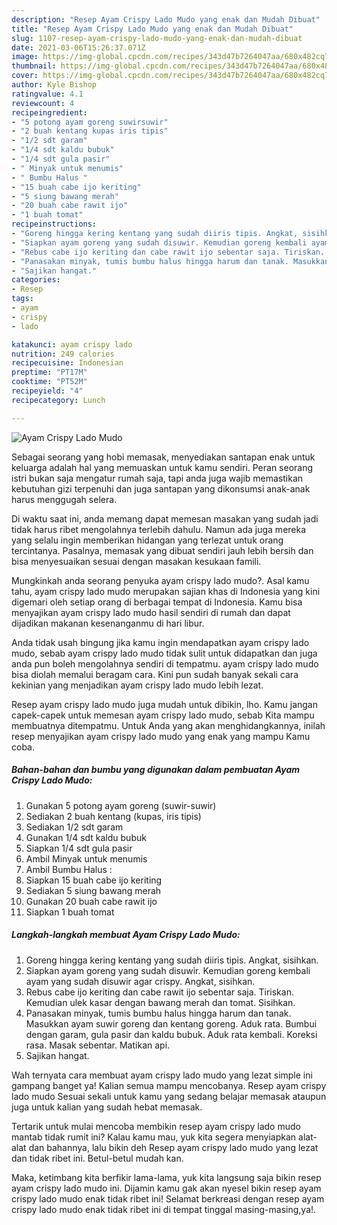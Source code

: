 ```yaml
---
description: "Resep Ayam Crispy Lado Mudo yang enak dan Mudah Dibuat"
title: "Resep Ayam Crispy Lado Mudo yang enak dan Mudah Dibuat"
slug: 1107-resep-ayam-crispy-lado-mudo-yang-enak-dan-mudah-dibuat
date: 2021-03-06T15:26:37.071Z
image: https://img-global.cpcdn.com/recipes/343d47b7264047aa/680x482cq70/ayam-crispy-lado-mudo-foto-resep-utama.jpg
thumbnail: https://img-global.cpcdn.com/recipes/343d47b7264047aa/680x482cq70/ayam-crispy-lado-mudo-foto-resep-utama.jpg
cover: https://img-global.cpcdn.com/recipes/343d47b7264047aa/680x482cq70/ayam-crispy-lado-mudo-foto-resep-utama.jpg
author: Kyle Bishop
ratingvalue: 4.1
reviewcount: 4
recipeingredient:
- "5 potong ayam goreng suwirsuwir"
- "2 buah kentang kupas iris tipis"
- "1/2 sdt garam"
- "1/4 sdt kaldu bubuk"
- "1/4 sdt gula pasir"
- " Minyak untuk menumis"
- " Bumbu Halus "
- "15 buah cabe ijo keriting"
- "5 siung bawang merah"
- "20 buah cabe rawit ijo"
- "1 buah tomat"
recipeinstructions:
- "Goreng hingga kering kentang yang sudah diiris tipis. Angkat, sisihkan."
- "Siapkan ayam goreng yang sudah disuwir. Kemudian goreng kembali ayam yang sudah disuwir agar crispy. Angkat, sisihkan."
- "Rebus cabe ijo keriting dan cabe rawit ijo sebentar saja. Tiriskan. Kemudian ulek kasar dengan bawang merah dan tomat. Sisihkan."
- "Panasakan minyak, tumis bumbu halus hingga harum dan tanak. Masukkan ayam suwir goreng dan kentang goreng. Aduk rata. Bumbui dengan garam, gula pasir dan kaldu bubuk. Aduk rata kembali. Koreksi rasa. Masak sebentar. Matikan api."
- "Sajikan hangat."
categories:
- Resep
tags:
- ayam
- crispy
- lado

katakunci: ayam crispy lado 
nutrition: 249 calories
recipecuisine: Indonesian
preptime: "PT17M"
cooktime: "PT52M"
recipeyield: "4"
recipecategory: Lunch

---
```



![Ayam Crispy Lado Mudo](https://img-global.cpcdn.com/recipes/343d47b7264047aa/680x482cq70/ayam-crispy-lado-mudo-foto-resep-utama.jpg)

Sebagai seorang yang hobi memasak, menyediakan santapan enak untuk keluarga adalah hal yang memuaskan untuk kamu sendiri. Peran seorang istri bukan saja mengatur rumah saja, tapi anda juga wajib memastikan kebutuhan gizi terpenuhi dan juga santapan yang dikonsumsi anak-anak harus menggugah selera.

Di waktu  saat ini, anda memang dapat memesan masakan yang sudah jadi tidak harus ribet mengolahnya terlebih dahulu. Namun ada juga mereka yang selalu ingin memberikan hidangan yang terlezat untuk orang tercintanya. Pasalnya, memasak yang dibuat sendiri jauh lebih bersih dan bisa menyesuaikan sesuai dengan masakan kesukaan famili. 



Mungkinkah anda seorang penyuka ayam crispy lado mudo?. Asal kamu tahu, ayam crispy lado mudo merupakan sajian khas di Indonesia yang kini digemari oleh setiap orang di berbagai tempat di Indonesia. Kamu bisa menyajikan ayam crispy lado mudo hasil sendiri di rumah dan dapat dijadikan makanan kesenanganmu di hari libur.

Anda tidak usah bingung jika kamu ingin mendapatkan ayam crispy lado mudo, sebab ayam crispy lado mudo tidak sulit untuk didapatkan dan juga anda pun boleh mengolahnya sendiri di tempatmu. ayam crispy lado mudo bisa diolah memalui beragam cara. Kini pun sudah banyak sekali cara kekinian yang menjadikan ayam crispy lado mudo lebih lezat.

Resep ayam crispy lado mudo juga mudah untuk dibikin, lho. Kamu jangan capek-capek untuk memesan ayam crispy lado mudo, sebab Kita mampu membuatnya ditempatmu. Untuk Anda yang akan menghidangkannya, inilah resep menyajikan ayam crispy lado mudo yang enak yang mampu Kamu coba.

<!--inarticleads1-->

##### Bahan-bahan dan bumbu yang digunakan dalam pembuatan Ayam Crispy Lado Mudo:

1. Gunakan 5 potong ayam goreng (suwir-suwir)
1. Sediakan 2 buah kentang (kupas, iris tipis)
1. Sediakan 1/2 sdt garam
1. Gunakan 1/4 sdt kaldu bubuk
1. Siapkan 1/4 sdt gula pasir
1. Ambil  Minyak untuk menumis
1. Ambil  Bumbu Halus :
1. Siapkan 15 buah cabe ijo keriting
1. Sediakan 5 siung bawang merah
1. Gunakan 20 buah cabe rawit ijo
1. Siapkan 1 buah tomat




<!--inarticleads2-->

##### Langkah-langkah membuat Ayam Crispy Lado Mudo:

1. Goreng hingga kering kentang yang sudah diiris tipis. Angkat, sisihkan.
1. Siapkan ayam goreng yang sudah disuwir. Kemudian goreng kembali ayam yang sudah disuwir agar crispy. Angkat, sisihkan.
1. Rebus cabe ijo keriting dan cabe rawit ijo sebentar saja. Tiriskan. Kemudian ulek kasar dengan bawang merah dan tomat. Sisihkan.
1. Panasakan minyak, tumis bumbu halus hingga harum dan tanak. Masukkan ayam suwir goreng dan kentang goreng. Aduk rata. Bumbui dengan garam, gula pasir dan kaldu bubuk. Aduk rata kembali. Koreksi rasa. Masak sebentar. Matikan api.
1. Sajikan hangat.




Wah ternyata cara membuat ayam crispy lado mudo yang lezat simple ini gampang banget ya! Kalian semua mampu mencobanya. Resep ayam crispy lado mudo Sesuai sekali untuk kamu yang sedang belajar memasak ataupun juga untuk kalian yang sudah hebat memasak.

Tertarik untuk mulai mencoba membikin resep ayam crispy lado mudo mantab tidak rumit ini? Kalau kamu mau, yuk kita segera menyiapkan alat-alat dan bahannya, lalu bikin deh Resep ayam crispy lado mudo yang lezat dan tidak ribet ini. Betul-betul mudah kan. 

Maka, ketimbang kita berfikir lama-lama, yuk kita langsung saja bikin resep ayam crispy lado mudo ini. Dijamin kamu gak akan nyesel bikin resep ayam crispy lado mudo enak tidak ribet ini! Selamat berkreasi dengan resep ayam crispy lado mudo enak tidak ribet ini di tempat tinggal masing-masing,ya!.

